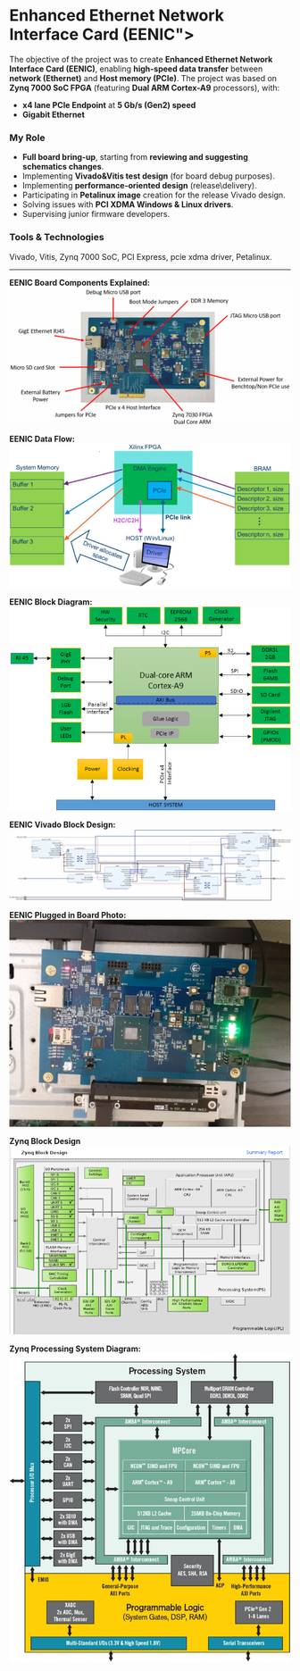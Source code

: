 # Enhanced Ethernet Network Interface Card (EENIC">
The objective of the project was to create **Enhanced Ethernet Network Interface Card (EENIC)**, enabling **high-speed data transfer** between **network (Ethernet)** and **Host memory (PCIe)**.
The project was based on **Zynq 7000 SoC FPGA** (featuring **Dual ARM Cortex-A9** processors), with:
- **x4 lane PCIe Endpoint** at **5 Gb/s (Gen2) speed**
- **Gigabit Ethernet**

### My Role
- **Full board bring-up**, starting from **reviewing and suggesting schematics changes**.
- Implementing **Vivado&Vitis test design** (for board debug purposes).
- Implementing **performance-oriented design** (release\delivery).
- Participating in **Petalinux image** creation for the release Vivado design.
- Solving issues with **PCI XDMA Windows & Linux drivers**.
- Supervising junior firmware developers.

### Tools & Technologies
Vivado, Vitis, Zynq 7000 SoC, PCI Express, pcie xdma driver, Petalinux.

<hr>

**EENIC Board Components Explained:**
<img alt="EENIC Board Components Explained" src="0EENIC Board Components Explained.png">

**EENIC Data Flow:**
<img alt="EENIC Data Flow" src="1EENIC Data Flow.jpg">

**EENIC Block Diagram:**
<img alt="EENIC Block Diagram" src="2EENIC Block Diagram.png">

**EENIC Vivado Block Design:**
<img alt="EENIC Vivado Block Design" src="3EENIC Vivado Block Design.png">

**EENIC Plugged in Board Photo:**
<img alt="EENIC Plugged in Board Photo" src="4EENIC Plugged in Board Photo.jpg">

**Zynq Block Design**
<img alt="Zynq Block Design" src="5Zynq Block Design.png">

**Zynq Processing System Diagram:**
<img alt="Zynq Processing System Diagram" src="6Zynq Processing System Diagram.jpg">




